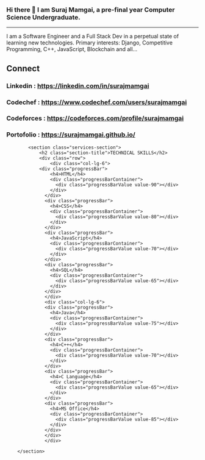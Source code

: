 

<!--
**surajmamgai/surajmamgai** is a ✨ _special_ ✨ repository because its `README.md` (this file) appears on your GitHub profile.

Here are some ideas to get you started:

- 🔭 I’m currently working on ...
- 🌱 I’m currently learning ...
- 👯 I’m looking to collaborate on ...
- 🤔 I’m looking for help with ...
- 💬 Ask me about ...
- 📫 How to reach me: ...
- 😄 Pronouns: ...
- ⚡ Fun fact: ...
-->
### Hi there 👋 I am Suraj Mamgai, a pre-final year Computer Science Undergraduate.
---


I am a Software Engineer and a Full Stack Dev in a perpetual state of learning new technologies.
Primary interests: Django, Competitive Programming, C++, JavaScript, Blockchain and all...


## Connect
### Linkedin : https://linkedin.com/in/surajmamgai
### Codechef : https://www.codechef.com/users/surajmamgai
### Codeforces : https://codeforces.com/profile/surajmamgai
### Portofolio : https://surajmamgai.github.io/

            <section class="services-section">
                <h2 class="section-title">TECHNICAL SKILLS</h2>
                <div class="row">
                    <div class="col-lg-6">
                <div class="progressBar">
                    <h4>HTML</h4>
                    <div class="progressBarContainer">
                      <div class="progressBarValue value-90"></div>
                    </div>
                  </div>
                  <div class="progressBar">
                    <h4>CSS</h4>
                    <div class="progressBarContainer">
                      <div class="progressBarValue value-80"></div>
                    </div>
                  </div>
                  <div class="progressBar">
                    <h4>JavaScript</h4>
                    <div class="progressBarContainer">
                      <div class="progressBarValue value-70"></div>
                    </div>
                  </div>
                  <div class="progressBar">
                    <h4>SQL</h4>
                    <div class="progressBarContainer">
                      <div class="progressBarValue value-65"></div>
                    </div>
                  </div>
                  </div>
                  <div class="col-lg-6">
                  <div class="progressBar">
                    <h4>Java</h4>
                    <div class="progressBarContainer">
                      <div class="progressBarValue value-75"></div>
                    </div>
                  </div>
                  <div class="progressBar">
                    <h4>C++</h4>
                    <div class="progressBarContainer">
                      <div class="progressBarValue value-70"></div>
                    </div>
                  </div>
                  <div class="progressBar">
                    <h4>C Language</h4>
                    <div class="progressBarContainer">
                      <div class="progressBarValue value-65"></div>
                    </div>
                  </div>
                  <div class="progressBar">
                    <h4>MS Office</h4>
                    <div class="progressBarContainer">
                      <div class="progressBarValue value-85"></div>
                    </div>
                  </div>
                  </div>
                  </div>
                 
        </section>
